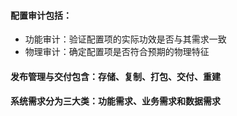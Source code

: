 #### 配置审计包括：

- 功能审计：验证配置项的实际功效是否与其需求一致
- 物理审计：确定配置项是否符合预期的物理特征



#### 发布管理与交付包含：存储、复制、打包、交付、重建



#### 系统需求分为三大类：功能需求、业务需求和数据需求
